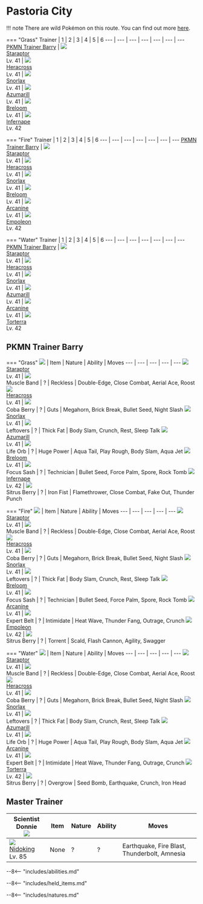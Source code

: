 # Pastoria City

!!! note
    There are wild Pokémon on this route. You can find out more [here](../../wild_pokemon/pastoria_city/).

=== "Grass"
    Trainer              | 1                                 | 2                                 | 3                               | 4                                 | 5                                | 6
    ---                  | ---                               | ---                               | ---                             | ---                               | ---                              | ---
    [PKMN Trainer Barry] | ![][398]<br>[Staraptor]<br>Lv. 41 | ![][214]<br>[Heracross]<br>Lv. 41 | ![][143]<br>[Snorlax]<br>Lv. 41 | ![][184]<br>[Azumarill]<br>Lv. 41 | ![][286]<br>[Breloom]<br>Lv. 41  | ![][392]<br>[Infernape]<br>Lv. 42

=== "Fire"
    Trainer              | 1                                 | 2                                 | 3                               | 4                                 | 5                                | 6
    ---                  | ---                               | ---                               | ---                             | ---                               | ---                              | ---
    [PKMN Trainer Barry] | ![][398]<br>[Staraptor]<br>Lv. 41 | ![][214]<br>[Heracross]<br>Lv. 41 | ![][143]<br>[Snorlax]<br>Lv. 41 | ![][286]<br>[Breloom]<br>Lv. 41   | ![][059]<br>[Arcanine]<br>Lv. 41 | ![][395]<br>[Empoleon]<br>Lv. 42

=== "Water"
    Trainer              | 1                                 | 2                                 | 3                               | 4                                 | 5                                | 6
    ---                  | ---                               | ---                               | ---                             | ---                               | ---                              | ---
    [PKMN Trainer Barry] | ![][398]<br>[Staraptor]<br>Lv. 41 | ![][214]<br>[Heracross]<br>Lv. 41 | ![][143]<br>[Snorlax]<br>Lv. 41 | ![][184]<br>[Azumarill]<br>Lv. 41 | ![][059]<br>[Arcanine]<br>Lv. 41 | ![][389]<br>[Torterra]<br>Lv. 42

## PKMN Trainer Barry


=== "Grass"
    ![][barry]                        | Item                              | Nature | Ability    | Moves
    ---                               | ---                               | ---    | ---        | ---
    ![][398]<br>[Staraptor]<br>Lv. 41 | ![][muscle-band]<br>Muscle Band   | ?      | Reckless   | Double-Edge, Close Combat, Aerial Ace, Roost
    ![][214]<br>[Heracross]<br>Lv. 41 | ![][coba-berry]<br>Coba Berry     | ?      | Guts       | Megahorn, Brick Break, Bullet Seed, Night Slash
    ![][143]<br>[Snorlax]<br>Lv. 41   | ![][leftovers]<br>Leftovers       | ?      | Thick Fat  | Body Slam, Crunch, Rest, Sleep Talk
    ![][184]<br>[Azumarill]<br>Lv. 41 | ![][life-orb]<br>Life Orb         | ?      | Huge Power | Aqua Tail, Play Rough, Body Slam, Aqua Jet
    ![][286]<br>[Breloom]<br>Lv. 41   | ![][focus-sash]<br>Focus Sash     | ?      | Technician | Bullet Seed, Force Palm, Spore, Rock Tomb
    ![][392]<br>[Infernape]<br>Lv. 42 | ![][sitrus-berry]<br>Sitrus Berry | ?      | Iron Fist  | Flamethrower, Close Combat, Fake Out, Thunder Punch

=== "Fire"
    ![][barry]                        | Item                              | Nature | Ability    | Moves
    ---                               | ---                               | ---    | ---        | ---
    ![][398]<br>[Staraptor]<br>Lv. 41 | ![][muscle-band]<br>Muscle Band   | ?      | Reckless   | Double-Edge, Close Combat, Aerial Ace, Roost
    ![][214]<br>[Heracross]<br>Lv. 41 | ![][coba-berry]<br>Coba Berry     | ?      | Guts       | Megahorn, Brick Break, Bullet Seed, Night Slash
    ![][143]<br>[Snorlax]<br>Lv. 41   | ![][leftovers]<br>Leftovers       | ?      | Thick Fat  | Body Slam, Crunch, Rest, Sleep Talk
    ![][286]<br>[Breloom]<br>Lv. 41   | ![][focus-sash]<br>Focus Sash     | ?      | Technician | Bullet Seed, Force Palm, Spore, Rock Tomb
    ![][059]<br>[Arcanine]<br>Lv. 41  | ![][expert-belt]<br>Expert Belt   | ?      | Intimidate | Heat Wave, Thunder Fang, Outrage, Crunch
    ![][395]<br>[Empoleon]<br>Lv. 42  | ![][sitrus-berry]<br>Sitrus Berry | ?      | Torrent    | Scald, Flash Cannon, Agility, Swagger

=== "Water"
    ![][barry]                        | Item                              | Nature | Ability    | Moves
    ---                               | ---                               | ---    | ---        | ---
    ![][398]<br>[Staraptor]<br>Lv. 41 | ![][muscle-band]<br>Muscle Band   | ?      | Reckless   | Double-Edge, Close Combat, Aerial Ace, Roost
    ![][214]<br>[Heracross]<br>Lv. 41 | ![][coba-berry]<br>Coba Berry     | ?      | Guts       | Megahorn, Brick Break, Bullet Seed, Night Slash
    ![][143]<br>[Snorlax]<br>Lv. 41   | ![][leftovers]<br>Leftovers       | ?      | Thick Fat  | Body Slam, Crunch, Rest, Sleep Talk
    ![][184]<br>[Azumarill]<br>Lv. 41 | ![][life-orb]<br>Life Orb         | ?      | Huge Power | Aqua Tail, Play Rough, Body Slam, Aqua Jet
    ![][059]<br>[Arcanine]<br>Lv. 41  | ![][expert-belt]<br>Expert Belt   | ?      | Intimidate | Heat Wave, Thunder Fang, Outrage, Crunch
    ![][389]<br>[Torterra]<br>Lv. 42  | ![][sitrus-berry]<br>Sitrus Berry | ?      | Overgrow   | Seed Bomb, Earthquake, Crunch, Iron Head

## Master Trainer

Scientist Donnie<br>![][scientist] | Item | Nature | Ability | Moves
---                                | ---  | ---    | ---     | ---
![][034]<br>[Nidoking]<br>Lv. 85   | None | ?      | ?       | Earthquake, Fire Blast, Thunderbolt, Amnesia

--8<-- "includes/abilities.md"

--8<-- "includes/held_items.md"

--8<-- "includes/natures.md"

[PKMN Trainer Barry]: #pkmn-trainer-barry
[Nidoking]: ../../pokemons/034/
[Arcanine]: ../../pokemons/059/
[Snorlax]: ../../pokemons/143/
[Azumarill]: ../../pokemons/184/
[Heracross]: ../../pokemons/214/
[Breloom]: ../../pokemons/286/
[Torterra]: ../../pokemons/389/
[Infernape]: ../../pokemons/392/
[Empoleon]: ../../pokemons/395/
[Staraptor]: ../../pokemons/398/
[coba-berry]: ../img/items/coba-berry.png
[expert-belt]: ../img/items/expert-belt.png
[focus-sash]: ../img/items/focus-sash.png
[leftovers]: ../img/items/leftovers.png
[life-orb]: ../img/items/life-orb.png
[muscle-band]: ../img/items/muscle-band.png
[sitrus-berry]: ../img/items/sitrus-berry.png
[034]: ../img/pokemon/034.png
[059]: ../img/pokemon/059.png
[143]: ../img/pokemon/143.png
[184]: ../img/pokemon/184.png
[214]: ../img/pokemon/214.png
[286]: ../img/pokemon/286.png
[389]: ../img/pokemon/389.png
[392]: ../img/pokemon/392.png
[395]: ../img/pokemon/395.png
[398]: ../img/pokemon/398.png
[barry]: ../img/trainer/barry.png
[scientist]: ../img/trainer/scientist.png

